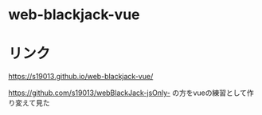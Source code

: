 # web-blackjack-vue

# リンク
https://s19013.github.io/web-blackjack-vue/  

https://github.com/s19013/webBlackJack-jsOnly-
の方をvueの練習として作り変えて見た  
